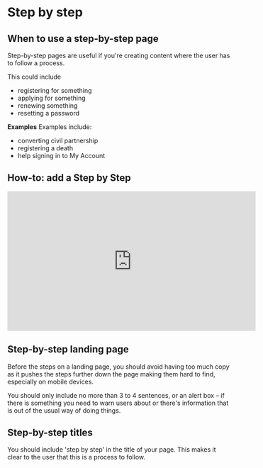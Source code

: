 # Step by step

## When to use a step-by-step page

Step-by-step pages are useful if you're creating content where the user has to follow a process.

This could include

* registering for something
* applying for something
* renewing something
* resetting a password

**Examples**
Examples include:

* converting civil partnership
* registering a death
* help signing in to My Account

## How-to: add a Step by Step

<iframe width="560" height="315" src="https://www.youtube.com/embed/IhmC2BjHdps" title="YouTube video player" frameborder="0" allow="accelerometer; autoplay; clipboard-write; encrypted-media; gyroscope; picture-in-picture" allowfullscreen></iframe>

## Step-by-step landing page

Before the steps on a landing page, you should avoid having too much copy as it pushes the steps further down the page making them hard to find, especially on mobile devices.

You should only include no more than 3 to 4 sentences, or an alert box – if there is something you need to warn users about or there's information that is out of the usual way of doing things.

## Step-by-step titles
You should include 'step by step' in the title of your page. This makes it clear to the user that this is a process to follow.
